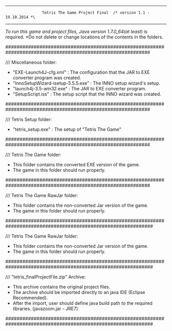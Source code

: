 ----------------------------------------------------------------------------------------------------------
                    Tetris The Game Project Final  /* version 1.1 - 19.10.2014 *\
----------------------------------------------------------------------------------------------------------

*To run this game and project files, Java version 1.7.0_64(at least*) is required.
*Do not delete or change locations of the contents in the folders.


###########################################################################################################


/// Miscellaneous folder:

- "EXE-Launch4J-cfg.xml" : The configuration that the JAR to EXE converter program was created.
- "InnoSetupWizard-isetup-5.5.5.exe" : The INNO setup wizard's setup.
- "launch4j-3.5-win32.exe" : The JAR to EXE converter program.
- "SetupScript.iss" : The setup script that the INNO wizard was created.


###########################################################################################################


/// Tetris Setup folder:

- "tetris_setup.exe" : The setup of "Tetris The Game"


###########################################################################################################


/// Tetris The Game folder:

- This folder contains the converted EXE version of the game.
- The game in this folder should run properly.


###########################################################################################################


/// Tetris The Game RawJar folder:

- This folder contains the non-converted Jar version of the game.
- The game in this folder should run properly.

############################################################################################################


/// Tetris The Game RawJar folder:

- This folder contains the non-converted Jar version of the game.
- The game in this folder should run properly.


############################################################################################################


/// "tetris_finalProjectFile.zip" Archive:

- This archive contains the original project files.
- The archive should be imported directly to an java IDE (Eclipse Recommended).
- After the import, user should define java build path to the required libraries. (javazoom.jar - JRE7)


############################################################################################################
